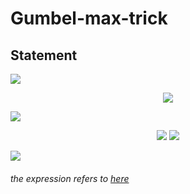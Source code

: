 # Gumbel-max-trick

## Statement
<img src="https://render.githubusercontent.com/render/math?math=\text{Assume that}\ \alpha_1, \alpha_2 ... \alpha_k\ \text{satisfy}\ \sum_k{\alpha_k} = 1.\ \text{Define}">
<p align="center"><img src="https://render.githubusercontent.com/render/math?math=Z = \arg\max_k\{{\log{\alpha_k}%2BG_k}\}"></p>
<img src="https://render.githubusercontent.com/render/math?math=\text{where}\ G_k, ..., G_n\ \text{i.i.d.}\ \sim\ Gumbel(0,1),\ \text{whose PDF and CDF are defined as}">
<p align="center">
<img src="https://render.githubusercontent.com/render/math?math=f(x) = e^{-(x%2Be^{-x})}\ \text{,}">
<img src="https://render.githubusercontent.com/render/math?math=F(x) = e^{-e^{-x}}">
</p>
<img src="https://render.githubusercontent.com/render/math?math=\text{.\ Then}\ \Bbb{P}(Z=k)=\alpha_k">

###### the expression refers to [here](https://www.hsfzxjy.site/2019-08-01-proof-of-gumbel-max-trick/)